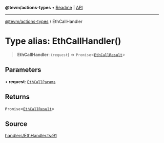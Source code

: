 **@tevm/actions-types** • [Readme](../README.md) \| [API](../globals.md)

***

[@tevm/actions-types](../README.md) / EthCallHandler

# Type alias: EthCallHandler()

> **EthCallHandler**: (`request`) => `Promise`\<[`EthCallResult`](EthCallResult.md)\>

## Parameters

• **request**: [`EthCallParams`](EthCallParams.md)

## Returns

`Promise`\<[`EthCallResult`](EthCallResult.md)\>

## Source

[handlers/EthHandler.ts:91](https://github.com/evmts/tevm-monorepo/blob/main/packages/actions-types/src/handlers/EthHandler.ts#L91)
